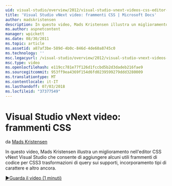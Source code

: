 ```yaml
---
uid: visual-studio/overview/2012/visual-studio-vnext-videos-css-editor-snippets
title: 'Visual Studio vNext video: frammenti CSS | Microsoft Docs'
author: madskristensen
description: In questo video, Mads Kristensen illustra un miglioramento nell'editor CSS vNext Visual Studio che consente di aggiungere alcuni utili frammenti di codice per le trasformazioni di CSS3, domande e supporti...
ms.author: aspnetcontent
manager: wpickett
ms.date: 08/30/2011
ms.topic: article
ms.assetid: a87af3be-589d-4b0c-846d-4de60a8745c0
ms.technology: ''
msc.legacyurl: /visual-studio/overview/2012/visual-studio-vnext-videos-css-editor-snippets
msc.type: video
ms.openlocfilehash: e119cc781e77f126d1fccbd5b2d3dadeb216fae9
ms.sourcegitcommit: 953ff9ea4369f154d6fd0239599279ddd3280009
ms.translationtype: MT
ms.contentlocale: it-IT
ms.lasthandoff: 07/03/2018
ms.locfileid: "37377549"
---
```

<a name="visual-studio-vnext-videos-css-snippets"></a>Visual Studio vNext video: frammenti CSS
====================
da [Mads Kristensen](https://github.com/madskristensen)

In questo video, Mads Kristensen illustra un miglioramento nell'editor CSS vNext Visual Studio che consente di aggiungere alcuni utili frammenti di codice per CSS3 trasformazioni di query sui supporti, incorporamento tipi di carattere e altro ancora.

[&#9654;Guarda il video (1 minuti)](https://channel9.msdn.com/Blogs/ASP-NET-Site-Videos/visual-studio-vnext-videos-css-editor-snippets)

